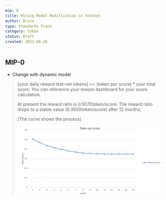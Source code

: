```yaml
---
mip: 0
title: Mining Model Modification in Testnet
author: Bruce
type: Standards Track
category: token
status: Draft
created: 2021-08-20
---
```


## MIP-0
<!-- In the past several months the node number has increased about 10 times  and more miners are complaining the fixed reward of daily mining.
Currently we take a poll over the daily reward mechanism of test-net token for all miners.

## 
Compared with the existing Meson Network mining mechanism, how to improve the mining rules to develop the project?
* So far so good
>

* Change in fixed multiple
> - 3 Times
> - 5 Times
> - 10 Times -->

* Change with dynamic model

> [your daily reward test-net tokens] == (token per score) * your total score:
> You can reference your meson dashboard for your score calculation.
> 
> At present the reward ratio is 0.5070token/score:
> The reward ratio drops to a stable value (0.3500token/score) after 12 months;
> 
> [The curve shows the process]
>
> ![img](./img/mip-0/token-per-score.jpg "Token per score")

